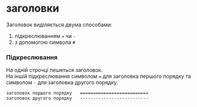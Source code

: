 # заголовки  
Заголовок виділяється двума способами:  
1. підкреслюванням `=` чи `-`  
2. з допомогою символа `#`  

### Підкреслювання  
На одній строчці пишеться заголовок.  
На іншій підкреслювання символом `=` для заголовка першого порядку та символом `-` для заголовка другого порядку.  

`заголовок першого порядку  
==========================`  
`заголовок другого порядку  
--------------------------`  



